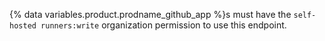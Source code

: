 {% data variables.product.prodname_github_app %}s must have the `self-hosted runners:write` organization permission to use this endpoint.